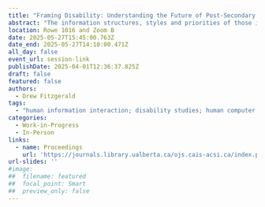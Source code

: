 ```yaml
---
title: "Framing Disability: Understanding the Future of Post-Secondary Student Accessibility Accommodations by Documenting Past Experiences"
abstract: "The information structures, styles and priorities of those in the disabled community are vastly different from those that make up academic culture, creating a disparity between the needs of disabled students and the support of the university accommodations system. With mixed methods data that describes the post-secondary accommodations system, a model of overlapping frames of information access and use could be created that would allow for an in-depth analysis of information and the disabled post-secondary experience. In addition to contributing to the literature on post-secondary disability and accessibility, this research will also produce concrete recommendations to improve post-secondary accommodations systems."
location: Rowe 1016 and Zoom B
date: 2025-05-27T15:45:00.763Z
date_end: 2025-05-27T14:10:00.471Z
all_day: false
event_url: session-link
publishDate: 2025-04-01T12:36:37.825Z
draft: false
featured: false
authors:
  - Drew Fitzgerald
tags:
  - "human information interaction; disability studies; human computer interaction; post-secondary education; policy studies; accommodation studies; EDIA"
categories:
  - Work-in-Progress
  - In-Person
links:
  - name: Proceedings
    url: 'https://journals.library.ualberta.ca/ojs.cais-acsi.ca/index.php/cais-asci/article/view/1920'
url-slides: ''
#image:
##  filename: featured
##  focal_point: Smart
##  preview_only: false
---
```

